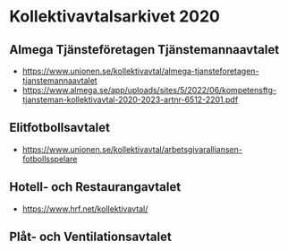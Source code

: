 # Kollektivavtalsarkivet 2020

## Almega Tjänsteföretagen Tjänstemannaavtalet

* https://www.unionen.se/kollektivavtal/almega-tjansteforetagen-tjanstemannaavtalet
* https://www.almega.se/app/uploads/sites/5/2022/06/kompetensftg-tjansteman-kollektivavtal-2020-2023-artnr-6512-2201.pdf

## Elitfotbollsavtalet

* https://www.unionen.se/kollektivavtal/arbetsgivaralliansen-fotbollsspelare

## Hotell- och Restaurangavtalet

* https://www.hrf.net/kollektivavtal/

## Plåt- och Ventilationsavtalet
